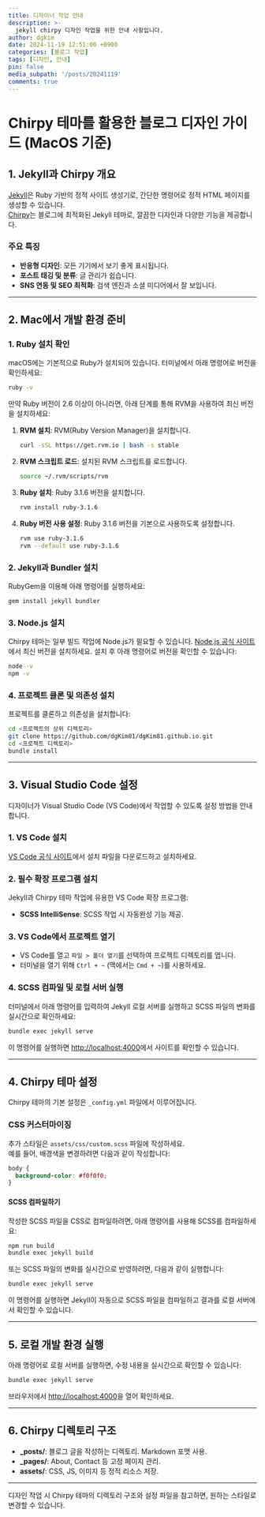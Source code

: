 ```yaml
---
title: 디자이너 작업 안내
description: >-
  jekyll chirpy 디자인 작업을 위한 안내 사항입니다.
author: dgkim
date: 2024-11-19 12:51:00 +0900
categories: [블로그 작업]
tags: [디자인, 안내]
pin: false
media_subpath: '/posts/20241119'
comments: true
---
```


# Chirpy 테마를 활용한 블로그 디자인 가이드 (MacOS 기준)

## 1. Jekyll과 Chirpy 개요
[Jekyll](https://jekyllrb.com/)은 Ruby 기반의 정적 사이트 생성기로, 간단한 명령어로 정적 HTML 페이지를 생성할 수 있습니다.  
[Chirpy](https://github.com/cotes2020/jekyll-theme-chirpy)는 블로그에 최적화된 Jekyll 테마로, 깔끔한 디자인과 다양한 기능을 제공합니다.

### 주요 특징
- **반응형 디자인**: 모든 기기에서 보기 좋게 표시됩니다.
- **포스트 태깅 및 분류**: 글 관리가 쉽습니다.
- **SNS 연동 및 SEO 최적화**: 검색 엔진과 소셜 미디어에서 잘 보입니다.

---

## 2. Mac에서 개발 환경 준비

### 1. Ruby 설치 확인
macOS에는 기본적으로 Ruby가 설치되어 있습니다. 터미널에서 아래 명령어로 버전을 확인하세요:
```bash
ruby -v
```

만약 Ruby 버전이 2.6 이상이 아니라면, 아래 단계를 통해 RVM을 사용하여 최신 버전을 설치하세요:

1. **RVM 설치**: RVM(Ruby Version Manager)을 설치합니다.
   ```bash
   curl -sSL https://get.rvm.io | bash -s stable
   ```

2. **RVM 스크립트 로드**: 설치된 RVM 스크립트를 로드합니다.
   ```bash
   source ~/.rvm/scripts/rvm
   ```

3. **Ruby 설치**: Ruby 3.1.6 버전을 설치합니다.
   ```bash
   rvm install ruby-3.1.6
   ```

4. **Ruby 버전 사용 설정**: Ruby 3.1.6 버전을 기본으로 사용하도록 설정합니다.
   ```bash
   rvm use ruby-3.1.6
   rvm --default use ruby-3.1.6
   ```

### 2. Jekyll과 Bundler 설치
RubyGem을 이용해 아래 명령어를 실행하세요:
```bash
gem install jekyll bundler
```

### 3. Node.js 설치
Chirpy 테마는 일부 빌드 작업에 Node.js가 필요할 수 있습니다. [Node.js 공식 사이트](https://nodejs.org/)에서 최신 버전을 설치하세요. 설치 후 아래 명령어로 버전을 확인할 수 있습니다:
```bash
node -v
npm -v
```

### 4. 프로젝트 클론 및 의존성 설치
프로젝트를 클론하고 의존성을 설치합니다:
```bash
cd <프로젝트의 상위 디렉토리>
git clone https://github.com/dgKim81/dgKim81.github.io.git
cd <프로젝트 디렉토리>
bundle install
```
---

## 3. Visual Studio Code 설정
디자이너가 Visual Studio Code (VS Code)에서 작업할 수 있도록 설정 방법을 안내합니다.

### 1. VS Code 설치
[VS Code 공식 사이트](https://code.visualstudio.com/)에서 설치 파일을 다운로드하고 설치하세요.

### 2. 필수 확장 프로그램 설치
Jekyll과 Chirpy 테마 작업에 유용한 VS Code 확장 프로그램:
- **SCSS IntelliSense**: SCSS 작업 시 자동완성 기능 제공.

### 3. VS Code에서 프로젝트 열기
- VS Code를 열고 `파일 > 폴더 열기`를 선택하여 프로젝트 디렉토리를 엽니다.
- 터미널을 열기 위해 `Ctrl + ~` (맥에서는 `Cmd + ~`)를 사용하세요.

### 4. SCSS 컴파일 및 로컬 서버 실행
터미널에서 아래 명령어를 입력하여 Jekyll 로컬 서버를 실행하고 SCSS 파일의 변화를 실시간으로 확인하세요:
```bash
bundle exec jekyll serve
```
이 명령어를 실행하면 [http://localhost:4000](http://localhost:4000)에서 사이트를 확인할 수 있습니다.

---

## 4. Chirpy 테마 설정
Chirpy 테마의 기본 설정은 `_config.yml` 파일에서 이루어집니다.


### CSS 커스터마이징
추가 스타일은 `assets/css/custom.scss` 파일에 작성하세요.  
예를 들어, 배경색을 변경하려면 다음과 같이 작성합니다:
```scss
body {
  background-color: #f0f0f0;
}
```

#### SCSS 컴파일하기
작성한 SCSS 파일을 CSS로 컴파일하려면, 아래 명령어를 사용해 SCSS를 컴파일하세요:
```bash
npm run build
bundle exec jekyll build
```

또는 SCSS 파일의 변화를 실시간으로 반영하려면, 다음과 같이 실행합니다:
```bash
bundle exec jekyll serve
```
이 명령어를 실행하면 Jekyll이 자동으로 SCSS 파일을 컴파일하고 결과를 로컬 서버에서 확인할 수 있습니다.

---

## 5. 로컬 개발 환경 실행
아래 명령어로 로컬 서버를 실행하면, 수정 내용을 실시간으로 확인할 수 있습니다:
```bash
bundle exec jekyll serve
```
브라우저에서 [http://localhost:4000](http://localhost:4000)을 열어 확인하세요.

---

## 6. Chirpy 디렉토리 구조
- **_posts/**: 블로그 글을 작성하는 디렉토리. Markdown 포맷 사용.
- **_pages/**: About, Contact 등 고정 페이지 관리.
- **assets/**: CSS, JS, 이미지 등 정적 리소스 저장.

---

디자인 작업 시 Chirpy 테마의 디렉토리 구조와 설정 파일을 참고하면, 원하는 스타일로 변경할 수 있습니다.
